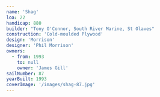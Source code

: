 ```yaml
---
name: 'Shag'
loa: 22
handicap: 880
builder: "Tony O'Connor, South River Marine, St Olaves"
construction: 'Cold-moulded Plywood'
design: 'Morrison'
designer: 'Phil Morrison'
owners:
  - from: 1993
    to: null
    owner: 'James Gill'
sailNumber: 87
yearBuilt: 1993
coverImage: '/images/shag-87.jpg'
---
```

